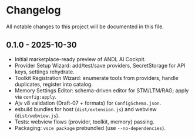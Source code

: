 # Changelog

All notable changes to this project will be documented in this file.

## 0.1.0 - 2025-10-30

- Initial marketplace-ready preview of ANDL AI Cockpit.
- Provider Setup Wizard: add/test/save providers, SecretStorage for API keys, settings rehydrate.
- Toolkit Registration Wizard: enumerate tools from providers, handle duplicates, register into catalog.
- Memory Settings Editor: schema-driven editor for STM/LTM/RAG; apply via `config:apply`.
- Ajv v8 validation (Draft-07 + formats) for `ConfigSchema.json`.
- esbuild bundles for host (`dist/extension.js`) and webview (`dist/webview.js`).
- Tests: webview flows (provider, toolkit, memory) passing.
- Packaging: `vsce package` prebundled (use `--no-dependencies`).
